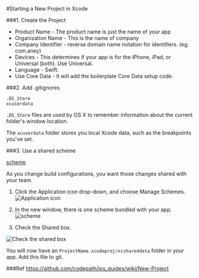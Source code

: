 #Starting a New Project in Xcode

###1. Create the Project
- Product Name - The product name is just the name of your app
- Organization Name - This is the name of company
- Company Identifier - reverse domain name notation for identifiers. (eg. com.aney)
- Devices - This determines if your app is for the iPhone, iPad, or Universal (both). Use Universal.
- Language - Swift.
- Use Core Data - It will add the boilerplate Core Data setup code.


###2. Add .gitignores
```
.DS_Store
xcuserdata
```

```.DS_Store``` files are used by OS X to remember information about the current folder's window location.

The ```xcuserdata``` folder stores you local Xcode data, such as the breakpoints you've set.

###3. Use a shared scheme

[scheme](https://developer.apple.com/library/content/featuredarticles/XcodeConcepts/Concept-Schemes.html)

As you change build configurations, you want those changes shared with your team.

 1. Click the Application icon drop-down, and choose Manage Schemes.
  ![Application icon](https://cloud.githubusercontent.com/assets/20268356/22092879/81d427cc-de44-11e6-8da9-9620fe672cec.png)

 2. In the new window, there is one scheme bundled with your app.
  ![scheme](https://cloud.githubusercontent.com/assets/20268356/22092876/80431de6-de44-11e6-8af9-37c7a6073cd2.png)
  
 3. Check the Shared box.
 
  ![Check the shared box](https://cloud.githubusercontent.com/assets/20268356/22092879/81d427cc-de44-11e6-8da9-9620fe672cec.png)

You will now have an ```ProjectName.xcodeproj/xcshareddata``` folder in your app. Add this file to git.


###Ref
https://github.com/codepath/ios_guides/wiki/New-Project
